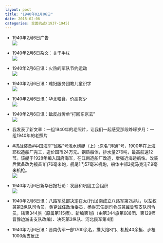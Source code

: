 ```yaml
---
layout: post
title: "1940年02月06日"
date: 2015-02-06
categories: 全面抗战(1937-1945)
---
```


<meta name="referrer" content="no-referrer" />

- 1940年2月6日广告 <br/><img src="https://ww3.sinaimg.cn/large/aca367d8jw1eozzt3cnhcj20280dm3yq.jpg" />

- 1940年2月6日杂文：关于手杖 <br/><img src="https://ww1.sinaimg.cn/large/aca367d8jw1eozy2sfhv6j20i60otgsr.jpg" />

- 1940年2月6日讯：火热的军队节约运动 <br/><img src="https://ww1.sinaimg.cn/large/aca367d8jw1eozwcdhbj0j20ex11gdos.jpg" />

- 1940年2月6日讯：难妇服务团教儿童识字 <br/><img src="https://ww1.sinaimg.cn/large/aca367d8jw1eozpej5lsdj20ax06idgh.jpg" />

- 1940年2月6日讯：华北粮食，价高货少 <br/><img src="https://ww3.sinaimg.cn/large/aca367d8jw1eozihkgu3aj208b062t93.jpg" />

- 1940年2月6日讯：敌反战传单“打回东京去” <br/><img src="https://ww2.sinaimg.cn/large/aca367d8jw1eozgqeuf2dj20b305k74s.jpg" />

- 我发表了新文章：一组1940年的老照片，让我们一起感受那段峥嵘岁月：一组1940年的老照片 

- #抗战装备#中国海军“诚胜”号浅水炮艇（上）:原名“萍通”号，1900年在上海耶松造船厂完工，造价国币24万元。钢质船体，排水量276吨，最高航速12节。该艇于1928年编入国府海军，在江南造船厂改造，增强近海适航性。改装后武备改为舰首1门76毫米炮，舰尾1门57毫米机炮，船体中部2挺马克沁7.9毫米机枪。 <br/><img src="https://ww1.sinaimg.cn/large/aca367d8jw1eozepqft17j20b40560t8.jpg" />

- 1940年2月6日新华日报社论：发展和巩固工会组织 <br/><img src="https://ww3.sinaimg.cn/large/aca367d8jw1eozd9r9xcvj210q0g4q90.jpg" />

- 1940年2月6日讯：八路军总部决定在太(行山)南成立八路军第2纵队，以左权兼第2纵队司令员，黄克诚任政治委员，杨得志任副司令员兼冀鲁豫支队司令员。辖第344旅（原属第115师）、新编第1旅（由第344旅第688团、第129师晋豫边游击支队改编）、决死第3纵队、河北民军第4团 

- 1940年2月6日讯：晋南伪军一部1700余名，携大炮8门、机枪40余挺、步枪1000余支反正 

